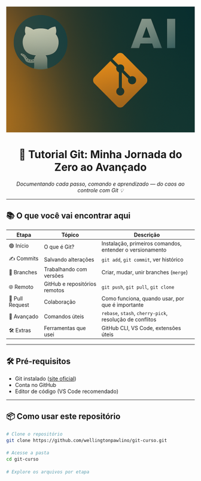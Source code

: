 
<p align="center">
  <img src="./assets/gitIA5.png" alt="Banner Git Tutorial" width="600"/>
</p>

<h1 align="center">🚀 Tutorial Git: Minha Jornada do Zero ao Avançado</h1>

<p align="center">
  <em>Documentando cada passo, comando e aprendizado — do caos ao controle com Git 💡</em>
</p>

---

## 📚 O que você vai encontrar aqui

| Etapa        | Tópico                        | Descrição                                                       |
|--------------|-------------------------------|------------------------------------------------------------------|
| 🟢 Início     | O que é Git?                  | Instalação, primeiros comandos, entender o versionamento         |
| ✍️ Commits    | Salvando alterações            | `git add`, `git commit`, ver histórico                          |
| 🌿 Branches   | Trabalhando com versões        | Criar, mudar, unir branches (`merge`)                           |
| 🌐 Remoto     | GitHub e repositórios remotos | `git push`, `git pull`, `git clone`                             |
| 🔄 Pull Request | Colaboração                 | Como funciona, quando usar, por que é importante                |
| 🧠 Avançado   | Comandos úteis                 | `rebase`, `stash`, `cherry-pick`, resolução de conflitos        |
| 🛠️ Extras     | Ferramentas que usei           | GitHub CLI, VS Code, extensões úteis                            |

---

## 🛠️ Pré-requisitos

- Git instalado ([site oficial](https://git-scm.com/))
- Conta no GitHub
- Editor de código (VS Code recomendado)

---

## 📦 Como usar este repositório

```bash
# Clone o repositório
git clone https://github.com/wellingtonpawlino/git-curso.git

# Acesse a pasta
cd git-curso

# Explore os arquivos por etapa

